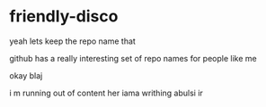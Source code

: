 # friendly-disco


yeah lets keep the repo name that 


github has a really interesting set of repo names for people like me


okay blaj 


i m running out of content her 
 iama writhing abulsi ir
